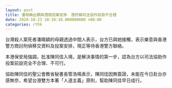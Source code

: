 ```yaml
---
layout: post
title: 潘母稱台願與港商投案安排　港府稱司法協作前設不合理
date: 2020-10-23 18:10:10.000000000 +08:00
categories: rthk
---
```


台灣殺人案死者潘曉穎的母親透過中間人表示，台方已與她接觸，表示樂意與香港警方商討刑偵移交資料及投案安排，現正等待香港警方聯絡。

本港保安局強調，批准陳同佳入境，是解決事情的第一步，認為台方以司法協助作投案前設完全不合理、不可行。

協助陳同佳的聖公會教省秘書長管浩鳴表示，陳同佳因無簽證，未能在今日赴台亦感無奈，希望台港雙方本著「人道主義」原則，幫助陳同佳早日成行。
